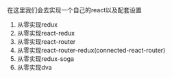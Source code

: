 在这里我们会去实现一个自己的react以及配套设置

1. 从零实现redux
2. 从零实现react-redux
3. 从零实现react-router
4. 从零实现react-router-redux(connected-react-router)
5. 从零实现redux-soga
6. 从零实现dva
